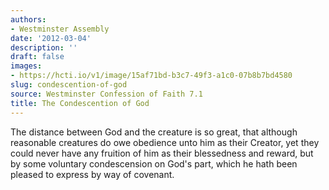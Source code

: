 ```yaml
---
authors:
- Westminster Assembly
date: '2012-03-04'
description: ''
draft: false
images:
- https://hcti.io/v1/image/15af71bd-b3c7-49f3-a1c0-07b8b7bd4580
slug: condescention-of-god
source: Westminster Confession of Faith 7.1
title: The Condescention of God
---
```


The distance between God and the creature is so great, that although reasonable creatures do owe obedience unto him as their Creator, yet they could never have any fruition of him as their blessedness and reward, but by some voluntary condescension on God's part, which he hath been pleased to express by way of covenant.